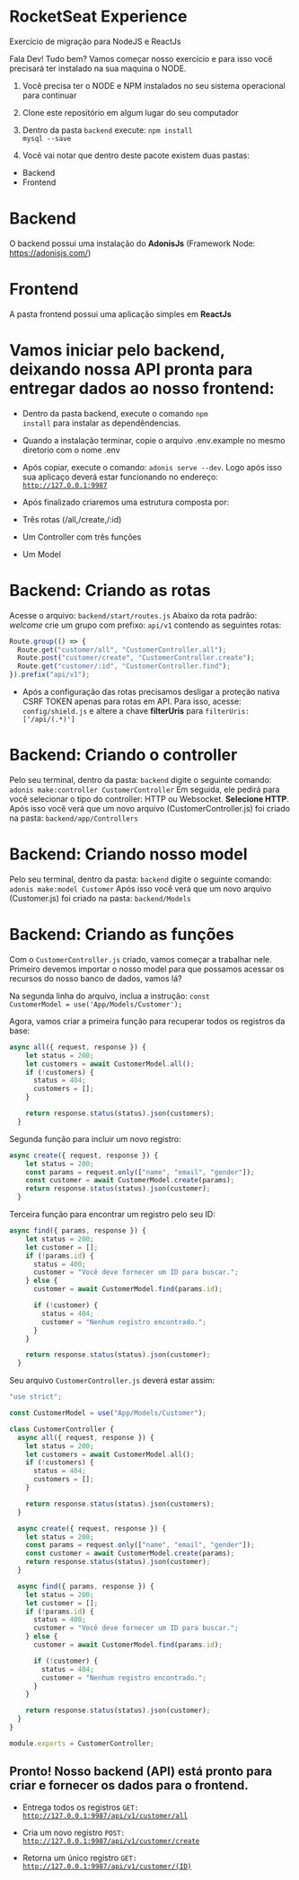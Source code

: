 # RocketSeat Experience

Exercício de migração para NodeJS e ReactJs

Fala Dev! Tudo bem? Vamos começar nosso exercício e para isso você precisará ter instalado na sua maquina o NODE.

1. Você precisa ter o NODE e NPM instalados no seu sistema operacional para continuar

2. Clone este repositório em algum lugar do seu computador

3. Dentro da pasta <code>backend</code> execute: <code>npm install mysql --save</code>

4. Você vai notar que dentro deste pacote existem duas pastas:

- Backend
- Frontend

# Backend

O backend possui uma instalação do <b>AdonisJs</b> (Framework Node: https://adonisjs.com/)

# Frontend

A pasta frontend possui uma aplicação simples em <b>ReactJs</b>

# Vamos iniciar pelo backend, deixando nossa API pronta para entregar dados ao nosso frontend:

- Dentro da pasta backend, execute o comando <code>npm install</code> para instalar as dependêndencias.

- Quando a instalação terminar, copie o arquivo .env.example no mesmo diretorio com o nome .env

- Após copiar, execute o comando: <code>adonis serve --dev</code>. Logo após isso sua aplicaço deverá estar funcionando no endereço: <code>http://127.0.0.1:9987</code>

- Após finalizado criaremos uma estrutura composta por:

- Três rotas (/all,/create,/:id)
- Um Controller com três funções
- Um Model

# Backend: Criando as rotas

Acesse o arquivo: <code>backend/start/routes.js</code>
Abaixo da rota padrão: <i>welcome</i> crie um grupo com prefixo: <code>api/v1</code> contendo as seguintes rotas:

```javascript
Route.group(() => {
  Route.get("customer/all", "CustomerController.all");
  Route.post("customer/create", "CustomerController.create");
  Route.get("customer/:id", "CustomerController.find");
}).prefix("api/v1");
```

- Após a configuração das rotas precisamos desligar a proteção nativa CSRF TOKEN apenas para rotas em API. Para isso, acesse: <code>config/shield.js</code> e altere a chave <b>filterUris</b> para <code>filterUris: ['/api/(.*)']</code>

# Backend: Criando o controller

Pelo seu terminal, dentro da pasta: <code>backend</code> digite o seguinte comando:
<code>adonis make:controller CustomerController</code>
Em seguida, ele pedirá para você selecionar o tipo do controller: HTTP ou Websocket. <b>Selecione HTTP</b>.
Após isso você verá que um novo arquivo (CustomerController.js) foi criado na pasta: <code>backend/app/Controllers</code>

# Backend: Criando nosso model

Pelo seu terminal, dentro da pasta: <code>backend</code> digite o seguinte comando:
<code>adonis make:model Customer</code>
Após isso você verá que um novo arquivo (Customer.js) foi criado na pasta: <code>backend/Models</code>

# Backend: Criando as funções

Com o <code>CustomerController.js</code> criado, vamos começar a trabalhar nele.
Primeiro devemos importar o nosso model para que possamos acessar os recursos do nosso banco de dados, vamos lá?

Na segunda linha do arquivo, inclua a instrução: <code>const CustomerModel = use('App/Models/Customer');</code>

Agora, vamos criar a primeira função para recuperar todos os registros da base:

```javascript
async all({ request, response }) {
    let status = 200;
    let customers = await CustomerModel.all();
    if (!customers) {
      status = 404;
      customers = [];
    }

    return response.status(status).json(customers);
  }
```

Segunda função para incluir um novo registro:

```javascript
async create({ request, response }) {
    let status = 200;
    const params = request.only(["name", "email", "gender"]);
    const customer = await CustomerModel.create(params);
    return response.status(status).json(customer);
  }
```

Terceira função para encontrar um registro pelo seu ID:

```javascript
async find({ params, response }) {
    let status = 200;
    let customer = [];
    if (!params.id) {
      status = 400;
      customer = "Você deve fornecer um ID para buscar.";
    } else {
      customer = await CustomerModel.find(params.id);

      if (!customer) {
        status = 404;
        customer = "Nenhum registro encontrado.";
      }
    }

    return response.status(status).json(customer);
  }
```

Seu arquivo <code>CustomerController.js</code> deverá estar assim:

```javascript
"use strict";

const CustomerModel = use("App/Models/Customer");

class CustomerController {
  async all({ request, response }) {
    let status = 200;
    let customers = await CustomerModel.all();
    if (!customers) {
      status = 404;
      customers = [];
    }

    return response.status(status).json(customers);
  }

  async create({ request, response }) {
    let status = 200;
    const params = request.only(["name", "email", "gender"]);
    const customer = await CustomerModel.create(params);
    return response.status(status).json(customer);
  }

  async find({ params, response }) {
    let status = 200;
    let customer = [];
    if (!params.id) {
      status = 400;
      customer = "Você deve fornecer um ID para buscar.";
    } else {
      customer = await CustomerModel.find(params.id);

      if (!customer) {
        status = 404;
        customer = "Nenhum registro encontrado.";
      }
    }

    return response.status(status).json(customer);
  }
}

module.exports = CustomerController;
```

## Pronto! Nosso backend (API) está pronto para criar e fornecer os dados para o frontend.

- Entrega todos os registros
  <code>GET: http://127.0.0.1:9987/api/v1/customer/all</code>

- Cria um novo registro
  <code>POST: http://127.0.0.1:9987/api/v1/customer/create</code>

- Retorna um único registro
  <code>GET: http://127.0.0.1:9987/api/v1/customer/(ID)</code>
